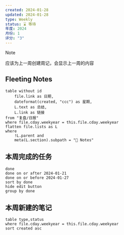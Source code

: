 ```yaml
---
created: 2024-01-28
updated: 2024-01-28
type: Weekly
status: ⌛️ 等待
年度: 2024
月份: 1
评分: "3"
---
```

>[!note] 
>应该为上一周创建周记，会显示上一周的内容
## Fleeting Notes
```dataview
table without id 
	file.link as 日期,
	dateformat(created, "ccc") as 星期, 
	L.text as 总结, 
	L.link as 链接
from "复盘/日报"
where file.cday.weekyear = this.file.cday.weekyear
flatten file.lists as L
where
	!L.parent and
	meta(L.section).subpath = "📑 Notes"

```
## 本周完成的任务
```tasks
done
done on or after 2024-01-21
done on or before 2024-01-27
sort by done
hide edit button
group by done
```
## 本周新建的笔记
```dataview
table type,status
where file.cday.weekyear = this.file.cday.weekyear
sort created asc
```

